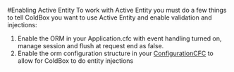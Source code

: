 #Enabling Active Entity
To work with Active Entity you must do a few things to tell ColdBox you want to use Active Entity and enable validation and injections:

1. Enable the ORM in your Application.cfc with event handling turned on, manage session and flush at request end as false.
2. Enable the orm configuration structure in your [ConfigurationCFC](http://wiki.coldbox.org/wiki/ConfigurationCFC.cfm) to allow for ColdBox to do entity injections